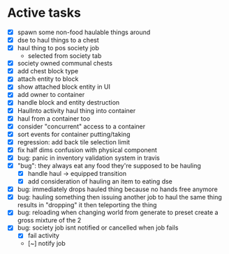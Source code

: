 # Active tasks

* [X] spawn some non-food haulable things around
* [X] dse to haul things to a chest
* [X] haul thing to pos society job
	* selected from society tab
* [X] society owned communal chests
* [X] add chest block type
* [X] attach entity to block
* [X] show attached block entity in UI
* [X] add owner to container
* [X] handle block and entity destruction
* [X] HaulInto activity haul thing into container
* [X] haul from a container too
* [X] consider "concurrent" access to a container
* [X] sort events for container putting/taking
* [X] regression: add back tile selection limit
* [X] fix half dims confusion with physical component
* [X] bug: panic in inventory validation system in travis
* [X] "bug": they always eat any food they're supposed to be hauling
	* [X] handle haul -> equipped transition
	* [X] add consideration of hauling an item to eating dse
* [X] bug: immediately drops hauled thing because no hands free anymore
* [X] bug: hauling something then issuing another job to haul the same thing results in "dropping" it then teleporting the thing
* [X] bug: reloading when changing world from generate to preset create a gross mixture of the 2
* [X] bug: society job isnt notified or cancelled when job fails
	* [X] fail activity
	* [~] notify job

